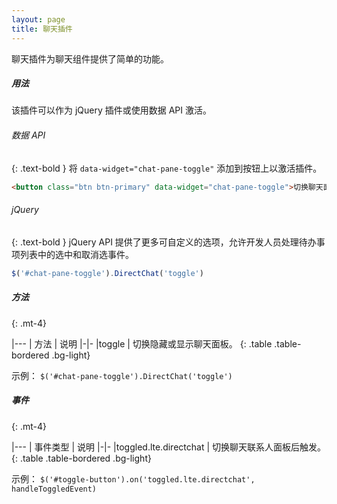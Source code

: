 ```yaml
---
layout: page
title: 聊天插件
---
```


聊天插件为聊天组件提供了简单的功能。

##### 用法
该插件可以作为 jQuery 插件或使用数据 API 激活。

###### 数据 API
{: .text-bold }
将 `data-widget="chat-pane-toggle"` 添加到按钮上以激活插件。
```html
<button class="btn btn-primary" data-widget="chat-pane-toggle">切换聊天面板</button>
```

###### jQuery
{: .text-bold }
jQuery API 提供了更多可自定义的选项，允许开发人员处理待办事项列表中的选中和取消选事件。
```js
$('#chat-pane-toggle').DirectChat('toggle')
```


##### 方法
{: .mt-4}

|---
| 方法 | 说明
|-|-
|toggle | 切换隐藏或显示聊天面板。
{: .table .table-bordered .bg-light}

示例： `$('#chat-pane-toggle').DirectChat('toggle')`


##### 事件
{: .mt-4}

|---
| 事件类型 | 说明
|-|-
|toggled.lte.directchat | 切换聊天联系人面板后触发。
{: .table .table-bordered .bg-light}

示例： `$('#toggle-button').on('toggled.lte.directchat', handleToggledEvent)`

